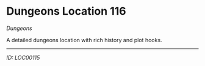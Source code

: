 # Dungeons Location 116

*Dungeons*

A detailed dungeons location with rich history and plot hooks.

---
*ID: LOC00115*
